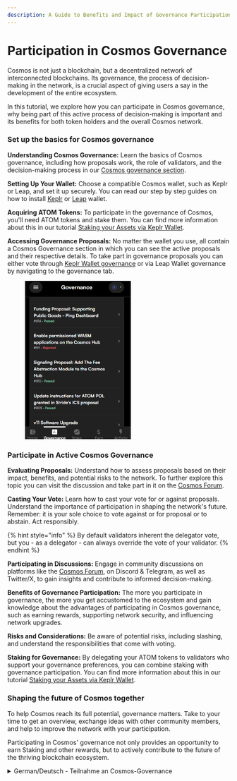 ```yaml
---
description: A Guide to Benefits and Impact of Governance Participation in Cosmos
---
```


# Participation in Cosmos Governance

Cosmos is not just a blockchain, but a decentralized network of interconnected blockchains. Its governance, the process of decision-making in the network, is a crucial aspect of giving users a say in the development of the entire ecosystem.

In this tutorial, we explore how you can participate in Cosmos governance, why being part of this active process of decision-making is important and its benefits for both token holders and the overall Cosmos network.



### Set up the basics for Cosmos governance

**Understanding Cosmos Governance:** Learn the basics of Cosmos governance, including how proposals work, the role of validators, and the decision-making process in our [Cosmos governance section](cosmos-governance.md).

**Setting Up Your Wallet:** Choose a compatible Cosmos wallet, such as Keplr or Leap, and set it up securely. You can read our step by step guides on how to install [Keplr](../creating-and-securing-your-cosmos-wallet/keplr-wallet.md) or [Leap](../creating-and-securing-your-cosmos-wallet/leap-wallet.md) wallet.

**Acquiring ATOM Tokens:** To participate in the governance of Cosmos, you'll need ATOM tokens and stake them. You can find more information about this in our tutorial [Staking your Assets via Keplr Wallet](../creating-and-securing-your-cosmos-wallet/staking-your-assets-via-keplr-wallet.md).

**Accessing Governance Proposals:** No matter the wallet you use, all contain a Cosmos Governance section in which you can see the active proposals and their respective details. To take part in governance proposals you can either vote through [Keplr Wallet governance](https://wallet.keplr.app/?tab=active-proposals) or via Leap Wallet governance by navigating to the governance tab.&#x20;

<figure><img src="../../../.gitbook/assets/image (1).png" alt="" width="240"><figcaption></figcaption></figure>



### **Participate in Active Cosmos Governance**

**Evaluating Proposals:** Understand how to assess proposals based on their impact, benefits, and potential risks to the network. To further explore this topic you can visit the discussion and take part in it on the [Cosmos Forum](https://forum.cosmos.network/).

**Casting Your Vote:** Learn how to cast your vote for or against proposals. Understand the importance of participation in shaping the network's future. Remember: it is your sole choice to vote against or for proposal or to abstain. Act responsibly. &#x20;

{% hint style="info" %}
By default validators inherent the delegator vote, but you - as a delegator - can always override the vote of your validator.
{% endhint %}

**Participating in Discussions:** Engage in community discussions on platforms like the [Cosmos Forum](https://forum.cosmos.network/), on Discord & Telegram, as well as Twitter/X, to gain insights and contribute to informed decision-making.

**Benefits of Governance Participation:** The more you participate in governance, the more you get accustomed to the ecosystem and gain knowledge about the advantages of participating in Cosmos governance, such as earning rewards, supporting network security, and influencing network upgrades.

**Risks and Considerations:** Be aware of potential risks, including slashing, and understand the responsibilities that come with voting.

**Staking for Governance:** By delegating your ATOM tokens to validators who support your governance preferences, you can combine staking with governance participation. You can find more information about this in our tutorial [Staking your Assets via Keplr Wallet](../creating-and-securing-your-cosmos-wallet/staking-your-assets-via-keplr-wallet.md).



### Shaping the future of Cosmos together

To help Cosmos reach its full potential, governance matters. Take to your time to get an overview, exchange ideas with other community members, and help to improve the network with your participation.

Participating in Cosmos' governance not only provides an opportunity to earn Staking and other rewards, but to actively contribute to the future of the thriving blockchain ecosystem.



<details>

<summary>German/Deutsch - Teilnahme an Cosmos-Governance</summary>

Leitfaden zu den Vorteilen & Auswirkungen der Governance-Teilnahme in Cosmos

Cosmos ist nicht nur eine Blockchain, sondern ein dezentrales Netzwerk von miteinander verbundenen Blockchains. Seine Governance, der Prozess der Entscheidungsfindung im Netzwerk, ist ein entscheidender Aspekt dafür, den Usern ein Mitspracherecht bei der Entwicklung des gesamten Ökosystems zu ermöglichen.&#x20;

In diesem Tutorial erfährst du, wie du dich an der Cosmos-Governance beteiligen kannst, warum es wichtig ist, Teil dieses aktiven Entscheidungsprozesses zu sein und welche Vorteile dies hat - sowohl für Token-Inhaber als auch für das gesamte Cosmos-Netzwerk.



**Cosmos-Governance verstehen:** Lerne die Grundlagen der Cosmos-Governance kennen, einschließlich der Funktionsweise von Proposals, der Rolle der Validatoren und des Entscheidungsprozesses in unserem Abschnitt Cosmos-Governance.&#x20;



**Einrichten deiner Wallet:** Wähle eine kompatible Cosmos-Wallet, wie z.B. Keplr oder Leap, und richte sie sicher ein. In unserer Schritt-für-Schritt-Anleitung erfährst du mehr darüber, wie du Keplr oder Leap einfach und sicher installieren kannst.&#x20;



**Erwerb von ATOM-Tokens:** Um an der Governance von Cosmos teilnehmen zu können, benötigst du ATOM-Token und musst diese staken. Mehr Informationen dazu findest du in unserem Tutorial Staking deiner Assets via Keplr-Wallet.



**Zugriff auf Governance-Proposals:** Unabhängig davon, welche Wallet du verwendest, alle enthalten einen Cosmos Governance-Bereich, in dem du dir die aktiven Proposals und ihre jeweiligen Details anschauen kannst. Um aktiv an Governance-Vorschlägen teilzunehmen, kannst du entweder über die Keplr-Wallet-Governance oder über die Leap-Wallet-Governance abstimmen, indem du zum jeweiligen Wallet-Tab **Governance** navigierst.

<img src="../../../.gitbook/assets/image (1).png" alt="" data-size="original">



**Bewertung von Proposals:** Bewerte Proposals stets auf Grundlage ihrer Auswirkungen, ihres Nutzens sowie ihrer potenziellen Risiken für das Cosmos Netzwerk. Um dieses Thema weiter zu vertiefen, kannst du bspw. die Diskussionen im [Cosmos Forum](https://forum.cosmos.network/) besuchen und dich an diesen beteiligen.&#x20;



**Deine Stimme abgeben:** Erfahre, wie du deine Stimme für oder gegen Vorschläge abgeben können. Verstehen Sie, wie wichtig die Beteiligung an der Gestaltung der Zukunft des Netzes ist. Denken Sie daran: Es ist Ihre alleinige Entscheidung, für oder gegen einen Vorschlag zu stimmen oder sich zu enthalten. Handeln Sie verantwortungsbewusst.



_Standardmäßig übernehmen die Validatoren die Delegatorenstimme, aber Sie - als Delegator - können die Stimme Ihres Validators jederzeit überstimmen_.&#x20;



**Nimm an Diskussionen teil:** Beteilige dich an den Community-Diskussion auf Plattformen wie dem [Cosmos Forum](https://forum.cosmos.network/), auf Discord und Telegram sowie auf Twitter/X, um dein Wissen zu vertiefen, neue Erkenntnisse zu gewinnen und damit zu einer fundierten Entscheidungsfindung beizutragen.



**Vorteile der Governance-Teilnahme:** Je mehr du an der Governance von Cosmos teilnimmst, desto mehr gewöhnst du dich an das Ökosystem und lernst die Vorteile der Teilnahme kennen, wie z.B. das Verdienen von Rewards, die Unterstützung der Sicherheit des gesamten Cosmos Netzwerks und die Beeinflussung wichtiger Netzwerk-Upgrades.



**Bedachtsamkeit & Risiken:** Sei dir stets der potenziellen Risiken bewusst, einschließlich einiger Faktoren wie des Slashings und sei dir zugleich der Verantwortung bewusst, die mit der Abgabe deiner Stimme einhergeht.&#x20;



**Staking für Governance:** Indem du deine ATOM-Token an Validatoren delegierst, die deine eigenen Einstellungen und Präferenzen hinsichtlich Governance teilen, kannst du Staking mit der Teilnahme am Entscheidungsprozess des Cosmos kombinieren. Weitere Informationen dazu findest du in unserem Tutorial Staking deiner Assets via Keplr Wallet.



### Gemeinsam die Zukunft von Cosmos gestalten&#x20;

Um das volle Potenzial von Cosmos auszuschöpfen, bedarf es Governance. Verschaffe dir einen Überblick, tausche dich mit anderen Community-Mitgliedern aus und trage mit deiner Governance-Teilnahme zur Verbesserung des Cosmos Netzwerks bei.

Die Teilnahme an der Cosmos-Governance bietet nicht nur die Möglichkeit, Staking-Rewards und andere Belohnungen zu verdienen, sondern auch einen aktiven Beitrag zur Zukunft des florierenden Blockchain-Ökosystems zu leisten.

</details>
